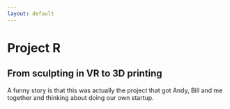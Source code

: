 ```yaml
---
layout: default
---
```


# Project R
## From sculpting in VR to 3D printing

A funny story is that this was actually the project that got Andy, Bill and me together and thinking about doing our own startup.
